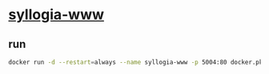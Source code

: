 # [syllogia-www](https://syllogia.com/)

## run

```bash
docker run -d --restart=always --name syllogia-www -p 5004:80 docker.pkg.github.com/syllogia/syllogia-www/syllogia-www:latest
```
